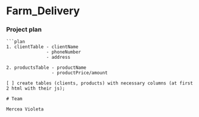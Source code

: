 # Farm_Delivery

### Project plan 
    ```plan
    1. clientTable - clientName
                   - phoneNumber
                   - address
            
    2. productsTable - productName
                     - productPrice/amount
 ```
[ ] create tables (clients, products) with necessary columns (at first 2 html with their js);

# Team

Mercea Violeta
